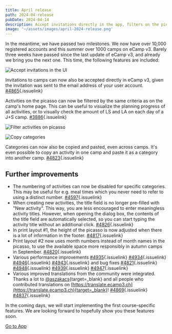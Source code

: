 ```yaml
---
title: April release
path: 2024-04-release
pubDate: 2024-04-14
description: Accept invitations directly in the app, filters on the picasso, copy categories, and more
image: '~/assets/images/april-2024-release.png'
---
```


In the meantime, we have passed two milestones. We now have over 10,000 registered accounts and this summer over 1000 camps on eCamp v3.
Barely three weeks have passed since the last update of eCamp v3, and already we bring you the next one. This time, the following features are included:


<div class="simple-columns bg-slate-100 dark:bg-slate-800">

![Accept invitations in the UI](~/assets/images/personal-invitations-en.png)

<div>

Invitations to camps can now also be accepted directly in eCamp v3, given the invitation was sent to the email address of your user account. [#4865](https://github.com/ecamp/ecamp3/issues/4865){.issuelink}

</div>

</div>

<div class="simple-columns">

<div>

Activities on the picasso can now be filtered by the same criteria as on the camp's home page. This can be useful to visualize the planning progress of all activities, or to visually check the amount of LS and LA on each day of a J+S camp. [#3886](https://github.com/ecamp/ecamp3/issues/3886){.issuelink}

</div>

![Filter activities on picasso](~/assets/images/picasso-filter-en.png)

</div>

<div class="simple-columns bg-slate-100 dark:bg-slate-800">

![Copy categories](~/assets/images/copy-category-en.png)

<div>

Categories can now also be copied and pasted, even across camps. It's even possible to copy an activity in one camp and paste it as a category into another camp. [#4823](https://github.com/ecamp/ecamp3/pull/4823){.issuelink}

</div>

</div>

## Further improvements

- The numbering of activities can now be disabled for specific categories. This may be useful for e.g. meal times which you never need to refer to using a distinct number. [#4597](https://github.com/ecamp/ecamp3/issues/4597){.issuelink}
- When creating new activities, the title field is no longer pre-filled with "New activity". This way, you are less encouraged to enter meaningless activity titles. However, when opening the dialog box, the contents of the title field are automatically selected, so you can start typing the activity title without an additional click. [#4826](https://github.com/ecamp/ecamp3/pull/4826){.issuelink}
- In print layout #1, the height of the picasso is now adjusted when there is a lot of information in the footer. [#4817](https://github.com/ecamp/ecamp3/pull/4817){.issuelink}
- Print layout #2 now uses month numbers instead of month names in the picasso, to use the available space more responsibly in autumn camps in September. [#4820](https://github.com/ecamp/ecamp3/pull/4820){.issuelink}
- Various performance improvements [#4935](https://github.com/ecamp/ecamp3/pull/4935){.issuelink} [#4934](https://github.com/ecamp/ecamp3/pull/4934){.issuelink} [#4946](https://github.com/ecamp/ecamp3/pull/4946){.issuelink} [#4943](https://github.com/ecamp/ecamp3/pull/4943){.issuelink} and bug fixes [#4821](https://github.com/ecamp/ecamp3/issues/4821){.issuelink} [#4948](https://github.com/ecamp/ecamp3/pull/4948){.issuelink} [#4939](https://github.com/ecamp/ecamp3/pull/4939){.issuelink} [#4947](https://github.com/ecamp/ecamp3/pull/4947){.issuelink}
- Various improved translations from the community were integrated. Thanks a lot to [@aszakacs](https://github.com/aszakacs){target=_blank} and all people who contributed translations on [https://translate.ecamp3.ch](https://translate.ecamp3.ch){target=_blank}! [#4869](https://github.com/ecamp/ecamp3/pull/4869){.issuelink} [#4837](https://github.com/ecamp/ecamp3/pull/4837){.issuelink}

In the coming days, we will start implementing the first course-specific features. We are looking forward to hopefully show you these features soon.

<a class="btn secondary mr-4 mb-4" href="https://app.ecamp3.ch" target="_blank">Go to App</a>
